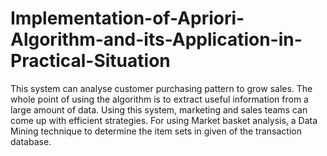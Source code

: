 # Implementation-of-Apriori-Algorithm-and-its-Application-in-Practical-Situation
This system can analyse customer purchasing pattern to grow sales. The whole point of using the algorithm is to extract useful information from a large amount of data. Using this system, marketing and sales teams can come up with efficient strategies. For using Market basket analysis, a Data Mining technique to determine the item sets in given of the transaction database.
